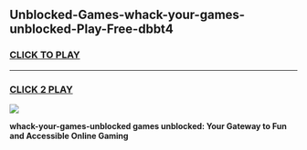 
## Unblocked-Games-whack-your-games-unblocked-Play-Free-dbbt4
<h3>
<a href="https://premium76.site?title=whack-your-games-unblocked&ref=18A1">CLICK TO PLAY</a></h3>
<hr>

<h3>
<a href="https://premium76.site?title=whack-your-games-unblocked&ref=18A1">CLICK 2 PLAY</a>
  
</h3>

<a href="https://premium76.site?title=whack-your-games-unblocked&ref=18A1"><img src="https://clearcache.store/games.png"></a>


**whack-your-games-unblocked games unblocked: Your Gateway to Fun and Accessible Online Gaming**
